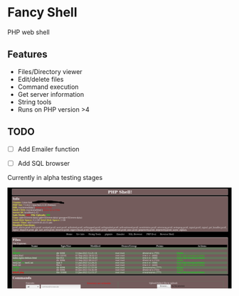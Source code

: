 # Fancy Shell

PHP web shell

## Features

- Files/Directory viewer
- Edit/delete files
- Command execution
- Get server information
- String tools
- Runs on PHP version >4 

## TODO

- [ ] Add Emailer function
- [ ] Add SQL browser


Currently in alpha testing stages

![Screenshot](/imgs/fshell3.PNG)
